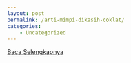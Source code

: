 ```yaml
---
layout: post
permalink: /arti-mimpi-dikasih-coklat/
categories:
    - Uncategorized
---
```


[Baca Selengkapnya](/01)
